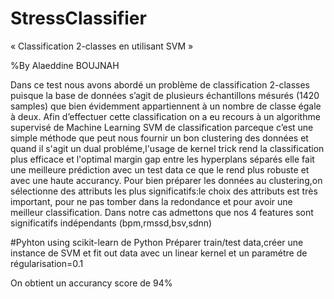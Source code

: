 # StressClassifier

« Classification 2-classes en utilisant SVM  » 

%By Alaeddine BOUJNAH

Dans ce test nous avons abordé un problème de classification 2-classes puisque la base de données s’agit de plusieurs échantillons mésurés (1420 samples) que bien évidemment appartiennent à un nombre de classe égale à deux.  Afin d’effectuer cette classification on a eu recours à un algorithme supervisé de Machine Learning SVM de classification parceque c’est une simple méthode que peut nous fournir un bon clustering des données et quand il s'agit un dual probléme,l'usage de kernel trick rend la classification plus efficace et l'optimal margin gap entre les hyperplans séparés elle fait une meilleure prédiction avec un test data ce que le rend plus robuste et avec une haute accurancy.
Pour bien préparer les données au clustering,on sélectionne des attributs les plus significatifs:le choix des attributs est très important, pour ne pas tomber dans la redondance et pour avoir une meilleur classification. Dans notre cas admettons que nos 4 features sont significatifs indépendants (bpm,rmssd,bsv,sdnn)

#Pyhton 
using scikit-learn de Python
Préparer train/test data,créer une instance de SVM et fit out data avec un linear kernel et un paramétre de régularisation=0.1

On obtient un accurancy score de 94%
